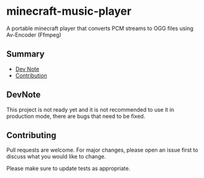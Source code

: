 # minecraft-music-player
A portable minecraft player that converts PCM streams to OGG files using Av-Encoder (Ffmpeg)

## Summary
* [Dev Note](#devnote)
* [Contribution](#contributing)

## DevNote
This project is not ready yet and it is not recommended to use it in production mode, there are bugs that need to be fixed.

## Contributing
Pull requests are welcome. For major changes, please open an issue first to discuss what you would like to change.

Please make sure to update tests as appropriate.
